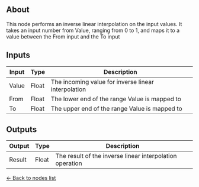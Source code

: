 ## About
This node performs an inverse linear interpolation on the input values. It takes an input number from Value, ranging from 0 to 1, and maps it to a value between the From input and the To input

## Inputs
Input | Type | Description
------------ | ------|-------
Value | Float | The incoming value for inverse linear interpolation
From | Float | The lower end of the range Value is mapped to
To | Float| The upper end of the range Value is mapped to

## Outputs
Output | Type| Description
------------ | -------|------
Result | Float | The result of the inverse linear interpolation operation

[<- Back to nodes list](Nodes)
